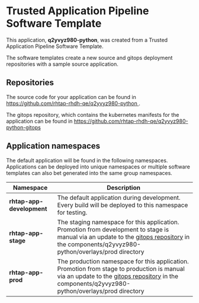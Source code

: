 # Trusted Application Pipeline Software Template

This application, **q2yvyz980-python**, was created from a Trusted Application Pipeline Software Template.

The software templates create a new source and gitops deployment repositories with a sample source application. 

## Repositories

The source code for your application can be found in [https://github.com/rhtap-rhdh-qe/q2yvyz980-python ](https://github.com/rhtap-rhdh-qe/q2yvyz980-python ).
 
The gitops repository, which contains the kubernetes manifests for the application can be found in 
[https://github.com/rhtap-rhdh-qe/q2yvyz980-python-gitops ](https://github.com/rhtap-rhdh-qe/q2yvyz980-python-gitops ) 

## Application namespaces 

The default application will be found in the following namespaces. Applications can be deployed into unique namespaces or multiple software templates can also bet generated into the same group namespaces.  

|  Namespace   |  Description   |  
| -------- | -------- |   
| **rhtap-app-development** | The default application during development. Every build will be deployed to this namespace for testing. | 
| **rhtap-app-stage** | The staging namespace for this application. Promotion from development to stage is manual via an update to the [gitops repository](https://github.com/rhtap-rhdh-qe/q2yvyz980-python-gitops ) in the components/q2yvyz980-python/overlays/prod directory |  
| **rhtap-app-prod** | The production namespace for this application. Promotion from stage to production is manual via an update to the [gitops repository](https://github.com/rhtap-rhdh-qe/q2yvyz980-python-gitops ) in the components/q2yvyz980-python/overlays/prod directory | 